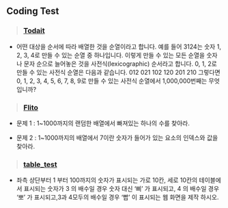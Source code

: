## Coding Test

>### [Todait](Todait/)
  - 어떤 대상을 순서에 따라 배열한 것을 순열이라고 합니다. 예를 들어 3124는 숫자 1, 2, 3, 4로 만들 수 있는 순열 중 하나입니다. 이렇게 만들 수 있는 모든 순열을 숫자나 문자 순으로 늘어놓은 것을 사전식(lexicographic) 순서라고 합니다. 0, 1, 2로 만들 수 있는 사전식 순열은 다음과 같습니다. 012   021   102   120   201   210 그렇다면 0, 1, 2, 3, 4, 5, 6, 7, 8, 9로 만들 수 있는 사전식 순열에서 1,000,000번째는 무엇입니까?

>### [Flito](Flitto/)
  - 문제 1 : 1~1000까지의 랜덤한 배열에서 빠져있는 하나의 수를 찾아라.

  - 문제 2 : 1~1000까지의 배열에서 7이란 숫자가 들어가 있는 요소의 인덱스와 값을 찾아라.

>### [table_test](table_test/)
  - 좌측 상단부터 1 부터 100까지의 숫자가 표시되는 가로 10칸, 세로 10칸의 테이블에서 표시되는 숫자가 3 의 배수일 경우 숫자 대신 ‘삐’ 가 표시되고, 4 의 배수일 경우 ‘뽀’ 가 표시되고,3과 4모두의 배수일 경우 ‘빱’ 이 표시되는 웹 화면을 제작 하시오.